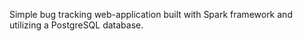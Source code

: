 Simple bug tracking web-application built with Spark framework and utilizing a PostgreSQL database.
